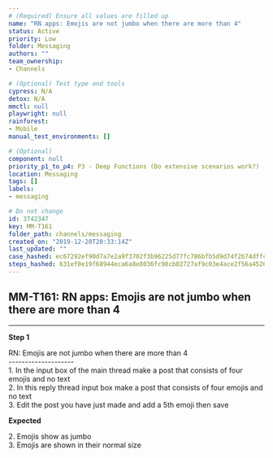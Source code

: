 ```yaml
---
# (Required) Ensure all values are filled up
name: "RN apps: Emojis are not jumbo when there are more than 4"
status: Active
priority: Low
folder: Messaging
authors: ""
team_ownership: 
- Channels

# (Optional) Test type and tools
cypress: N/A
detox: N/A
mmctl: null
playwright: null
rainforest: 
- Mobile
manual_test_environments: []

# (Optional)
component: null
priority_p1_to_p4: P3 - Deep Functions (Do extensive scenarios work?)
location: Messaging
tags: []
labels: 
- messaging

# Do not change
id: 3742347
key: MM-T161
folder_path: channels/messaging
created_on: "2019-12-20T20:33:14Z"
last_updated: ""
case_hashed: ec67292ef90d7a7e2a9f3702f3b96225d77fc786bfb5d9d74f2b74dffcb59a3c79b633c238d4d73f2294e9177db8ae8d
steps_hashed: 631ef0e19f68944eca6a8e8036fc98cb02727af9c03e4ace2f56a4520e903f80e3cdb99736b44f7a8726b050cb2405f1
---
```


## MM-T161: RN apps: Emojis are not jumbo when there are more than 4

---

**Step 1**

RN: Emojis are not jumbo when there are more than 4\
\--------------------\
1\. In the input box of the main thread make a post that consists of four emojis and no text\
2\. In this reply thread input box make a post that consists of four emojis and no text\
3\. Edit the post you have just made and add a 5th emoji then save

**Expected**

2\. Emojis show as jumbo\
3\. Emojis are shown in their normal size

